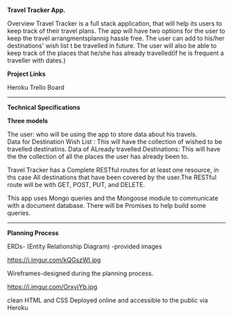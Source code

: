 **Travel Tracker App.**

Overview
Travel Tracker is a full stack application, that will help its users to keep track of their travel plans. The app will have two options for the user to keep the travel arrangmentsplannig hassle free. The user can add to his/her destinations' wish list t be travelled in future. The user will also be able to keep track of the places that he/she has already travelled(if he is  frequent a traveller with dates.) 

**Project Links**

Heroku
Trello Board

*********************************************
**Technical Specifications**


**Three models**

The user: who will be using the app to store data about his travels.  
Data for Destination Wish List : This will have the collection of wished to be travelled destinatins.
Data of ALready travelled Destinations: This will have the the collection of all the places the user has already been to.

Travel Tracker has a Complete RESTful routes for at least one resource, in ths case All destinations that have been covered by the user.The RESTful route will be with GET, POST, PUT, and DELETE.

This app uses Mongo queries and the Mongoose module to communicate with a document database.
There will be Promises to help build some queries.
*****************************************
**Planning Process**

ERDs- (Entity Relationship Diagram) -provided images

https://i.imgur.com/kQGszWI.jpg

Wireframes-designed during the planning process.

https://i.imgur.com/OrxyjYb.jpg

clean HTML and CSS
Deployed online and accessible to the public via Heroku

